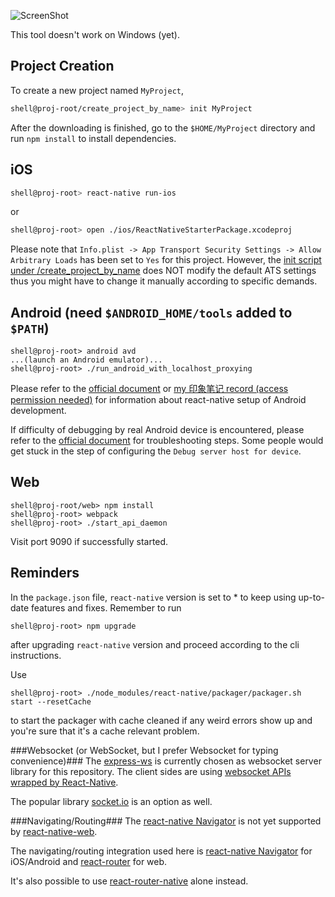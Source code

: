 ![ScreenShot](http://7xljmm.dl1.z0.glb.clouddn.com/ReactNativeStarterPackageScreenshot.png)

This tool doesn't work on Windows (yet).

Project Creation
--

To create a new project named `MyProject`,
```bash
shell@proj-root/create_project_by_name> init MyProject
```

After the downloading is finished, go to the `$HOME/MyProject` directory and run `npm install` to install dependencies.

iOS
--
```bash
shell@proj-root> react-native run-ios
```
or
```bash
shell@proj-root> open ./ios/ReactNativeStarterPackage.xcodeproj
```
Please note that `Info.plist -> App Transport Security Settings -> Allow Arbitrary Loads` has been set to `Yes` for this project. However, the [init script under <proj-root>/create_project_by_name](https://github.com/genxium/ReactNativeStarterPackage/blob/master/create_project_by_name/init) does NOT modify the default ATS settings thus you might have to change it manually according to specific demands.


Android (need `$ANDROID_HOME/tools` added to `$PATH`)
--
```
shell@proj-root> android avd
...(launch an Android emulator)...
shell@proj-root> ./run_android_with_localhost_proxying
```

Please refer to the [official document](https://facebook.github.io/react-native/docs/getting-started.html#content) or [my 印象笔记 record (access permission needed)](https://app.yinxiang.com/shard/s61/nl/13267014/54814fe0-c4e2-4e1a-b8e0-d0e963fbcf12?title=Installing%20React-Native%20on%20Ubuntu14.04%20for%20Android%20Dev%20in%20China) for information about react-native setup of Android development.

If difficulty of debugging by real Android device is encountered, please refer to the [official document](https://facebook.github.io/react-native/docs/running-on-device-android.html) for troubleshooting steps. Some people would get stuck in the step of configuring the `Debug server host for device`.

Web
--
```
shell@proj-root/web> npm install
shell@proj-root> webpack
shell@proj-root> ./start_api_daemon
```
Visit port 9090 if successfully started.

Reminders
--
In the `package.json` file, `react-native` version is set to * to keep using up-to-date features and fixes. Remember to run
```
shell@proj-root> npm upgrade
```
after upgrading `react-native` version and proceed according to the cli instructions.

Use
```
shell@proj-root> ./node_modules/react-native/packager/packager.sh start --resetCache
```
to start the packager with cache cleaned if any weird errors show up and you're sure that it's a cache relevant problem.

###Websocket (or WebSocket, but I prefer Websocket for typing convenience)###
The [express-ws](https://github.com/HenningM/express-ws) is currently chosen as websocket server library for this repository. The client sides are using [websocket APIs wrapped by React-Native](https://facebook.github.io/react-native/docs/network.html).

The popular library [socket.io](http://socket.io/) is an option as well.   

###Navigating/Routing###
The [react-native Navigator](https://facebook.github.io/react-native/docs/navigator.html) is not yet supported by [react-native-web](https://github.com/necolas/react-native-web/issues/29).

The navigating/routing integration used here is [react-native Navigator](https://facebook.github.io/react-native/docs/navigator.html) for iOS/Android and [react-router](https://github.com/reactjs/react-router/) for web.

It's also possible to use [react-router-native](https://github.com/jmurzy/react-router-native) alone instead.
